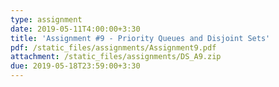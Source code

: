 ```yaml
---
type: assignment
date: 2019-05-11T4:00:00+3:30
title: 'Assignment #9 - Priority Queues and Disjoint Sets'
pdf: /static_files/assignments/Assignment9.pdf
attachment: /static_files/assignments/DS_A9.zip
due: 2019-05-18T23:59:00+3:30
---
```

